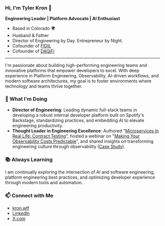 ### Hi, I'm Tyler Kron 👋

**Engineering Leader | Platform Advocate | AI Enthusiast**

* Based in Colorado 🌍 
* Husband & Father
* Director of Engineering by Day. Entrepreneur by Night. 
* Cofounder of [FIDIL](https://fidil.dev)
* Cofounder of [DAQiFi](https://daqifi.com)

---

I'm passionate about building high-performing engineering teams and innovative platforms that empower developers to excel. With deep experience in Platform Engineering, Observability, AI-driven workflows, and modern software architectures, my goal is to foster environments where technology and teams thrive together.

### 🚀 What I'm Doing
- **Director of Engineering**: Leading dynamic full-stack teams in developing a robust internal developer platform built on Spotify's Backstage, standardizing practices, and embedding AI to elevate engineering productivity.
- **Thought Leader in Engineering Excellence**: Authored "[Microservices In Real Life: Contract Testing](https://fidildev.gumroad.com/l/contract-testing)", hosted a webinar on "[Making Your Observability Costs Predictable](https://www.honeycomb.io/making-observability-costs-predictable-webinar)", and shared insights on transforming engineering culture through observability ([Case Study](https://www.honeycomb.io/blog/pax8-modern-observability-2-0-solution)).

### 📚 Always Learning
I am continually exploring the intersection of AI and software engineering, platform engineering best practices, and optimizing developer experience through modern tools and automation.

### 📫 Connect with Me
- [kron.wtf](https://kron.wtf)
- [LinkedIn](https://www.linkedin.com/in/tylerkron)
- [X.com](https://www.x.com/tylerkron)
